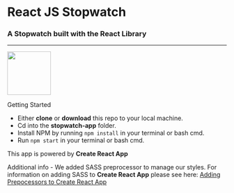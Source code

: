 # React JS Stopwatch

### A Stopwatch built with the React Library
------

<img src="https://cdn.auth0.com/blog/react-js/react.png" width="100px">

Getting Started

- Either **clone** or **download** this repo to your local machine.
- Cd into the **stopwatch-app** folder.
- Install NPM by running `npm install` in your terminal or bash cmd.
- Run `npm start` in your terminal or bash cmd.

This app is powered by **Create React App**

Additional info - We added SASS preprocessor to manage our styles.
For information on adding SASS to **Create React App** please see here:
[Adding Prepocessors to Create React App](https://github.com/facebookincubator/create-react-app/blob/master/packages/react-scripts/template/README.md#post-processing-css)








